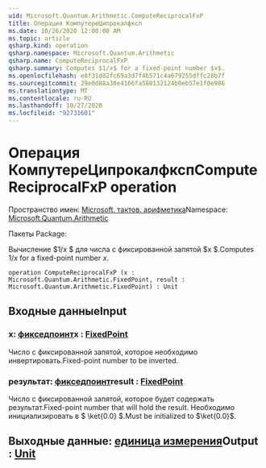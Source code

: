 ```yaml
---
uid: Microsoft.Quantum.Arithmetic.ComputeReciprocalFxP
title: Операция КомпутереЦипрокалфксп
ms.date: 10/26/2020 12:00:00 AM
ms.topic: article
qsharp.kind: operation
qsharp.namespace: Microsoft.Quantum.Arithmetic
qsharp.name: ComputeReciprocalFxP
qsharp.summary: Computes $1/x$ for a fixed-point number $x$.
ms.openlocfilehash: e8f31d82fc69a3d7f4b571c4a679255dffc28b7f
ms.sourcegitcommit: 29e0d88a30e4166fa580132124b0eb57e1f0e986
ms.translationtype: MT
ms.contentlocale: ru-RU
ms.lasthandoff: 10/27/2020
ms.locfileid: "92731601"
---
```

# <a name="computereciprocalfxp-operation"></a><span data-ttu-id="36f8c-102">Операция КомпутереЦипрокалфксп</span><span class="sxs-lookup"><span data-stu-id="36f8c-102">ComputeReciprocalFxP operation</span></span>

<span data-ttu-id="36f8c-103">Пространство имен: [Microsoft. тактов. арифметика](xref:Microsoft.Quantum.Arithmetic)</span><span class="sxs-lookup"><span data-stu-id="36f8c-103">Namespace: [Microsoft.Quantum.Arithmetic](xref:Microsoft.Quantum.Arithmetic)</span></span>

<span data-ttu-id="36f8c-104">Пакеты [](https://nuget.org/packages/)</span><span class="sxs-lookup"><span data-stu-id="36f8c-104">Package: [](https://nuget.org/packages/)</span></span>


<span data-ttu-id="36f8c-105">Вычисление $1/x $ для числа с фиксированной запятой $x $.</span><span class="sxs-lookup"><span data-stu-id="36f8c-105">Computes $1/x$ for a fixed-point number $x$.</span></span>

```qsharp
operation ComputeReciprocalFxP (x : Microsoft.Quantum.Arithmetic.FixedPoint, result : Microsoft.Quantum.Arithmetic.FixedPoint) : Unit
```


## <a name="input"></a><span data-ttu-id="36f8c-106">Входные данные</span><span class="sxs-lookup"><span data-stu-id="36f8c-106">Input</span></span>

### <a name="x--fixedpoint"></a><span data-ttu-id="36f8c-107">x: [фикседпоинт](xref:Microsoft.Quantum.Arithmetic.FixedPoint)</span><span class="sxs-lookup"><span data-stu-id="36f8c-107">x : [FixedPoint](xref:Microsoft.Quantum.Arithmetic.FixedPoint)</span></span>

<span data-ttu-id="36f8c-108">Число с фиксированной запятой, которое необходимо инвертировать.</span><span class="sxs-lookup"><span data-stu-id="36f8c-108">Fixed-point number to be inverted.</span></span>


### <a name="result--fixedpoint"></a><span data-ttu-id="36f8c-109">результат: [фикседпоинт](xref:Microsoft.Quantum.Arithmetic.FixedPoint)</span><span class="sxs-lookup"><span data-stu-id="36f8c-109">result : [FixedPoint](xref:Microsoft.Quantum.Arithmetic.FixedPoint)</span></span>

<span data-ttu-id="36f8c-110">Число с фиксированной запятой, которое будет содержать результат.</span><span class="sxs-lookup"><span data-stu-id="36f8c-110">Fixed-point number that will hold the result.</span></span> <span data-ttu-id="36f8c-111">Необходимо инициализировать в $ \ket{0.0} $.</span><span class="sxs-lookup"><span data-stu-id="36f8c-111">Must be initialized to $\ket{0.0}$.</span></span>



## <a name="output--unit"></a><span data-ttu-id="36f8c-112">Выходные данные: [единица измерения](xref:microsoft.quantum.lang-ref.unit)</span><span class="sxs-lookup"><span data-stu-id="36f8c-112">Output : [Unit](xref:microsoft.quantum.lang-ref.unit)</span></span>

